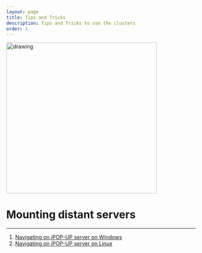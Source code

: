 ```yaml
---
layout: page
title: Tips and Tricks
description: Tips and Tricks to use the clusters
order: 1
---
```


<img src="{{site.baseurl}}/images/banner.png" alt="drawing" width="400"/>


# Mounting distant servers 
---
1. [Navigating on iPOP-UP server on Windows](mounting_win) 
2. [Navigating on iPOP-UP server on Linux](mounting_linux)
